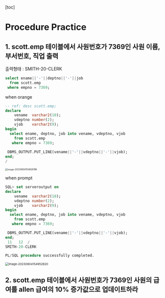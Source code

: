 [toc]

# Procedure Practice

## 1. scott.emp 테이블에서 사원번호가 7369인 사원 이름, 부서번호, 직업 출력

출력형태 : SMITH-20-CLERK

```sql
select ename||'-'||deptno||'-'||job
  from scott.emp
 where empno = 7369;
```

when orange

```sql
-- ref: desc scott.emp;
declare
    vename  varchar2(10);
    vdeptno number(2);
    vjob    varchar2(9);
begin
  select ename, deptno, job into vename, vdeptno, vjob
    from scott.emp
   where empno = 7369;
   
 DBMS_OUTPUT.PUT_LINE(vename||'-'||vdeptno||'-'||vjob);
end;
/
```

<img src="C:\Users\ITWILL\AppData\Roaming\Typora\typora-user-images\image-20230804154826196.png" alt="image-20230804154826196" style="zoom: 50%;" />

when prompt

```sql
SQL> set serveroutput on
declare
    vename  varchar2(10);
    vdeptno number(2);
    vjob    varchar2(9);
begin
  select ename, deptno, job into vename, vdeptno, vjob
    from scott.emp
   where empno = 7369;

 DBMS_OUTPUT.PUT_LINE(vename||'-'||vdeptno||'-'||vjob);
end;
 11   12  /
SMITH-20-CLERK

PL/SQL procedure successfully completed.
```

<img src="C:\Users\ITWILL\AppData\Roaming\Typora\typora-user-images\image-20230804154952820.png" alt="image-20230804154952820" style="zoom: 67%;" />

## 2. scott.emp 테이블에서 사원번호가 7369인 사원의 급여를 allen 급여의 10% 증가값으로 업데이트하라